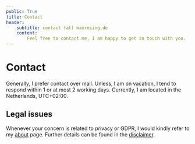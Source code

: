 ```yaml
---
public: True
title: Contact
header:
    subtitle: contact (at) maxresing.de
    content:
        Feel free to contact me, I am happy to get in touch with you.
---
```


# Contact

Generally, I prefer contact over mail. Unless, I am on vacation, I tend
to respond within 1 or at most 2 working days. Currently, I am located
in the Netherlands, UTC+02:00.

## Legal issues

Whenever your concern is related to privacy or GDPR, I would kindly
refer to my [about](https://www.maxresing.de/about.html) page. Further
details can be found in the [disclaimer](https://www.maxresing.de/disclaimer.html).


